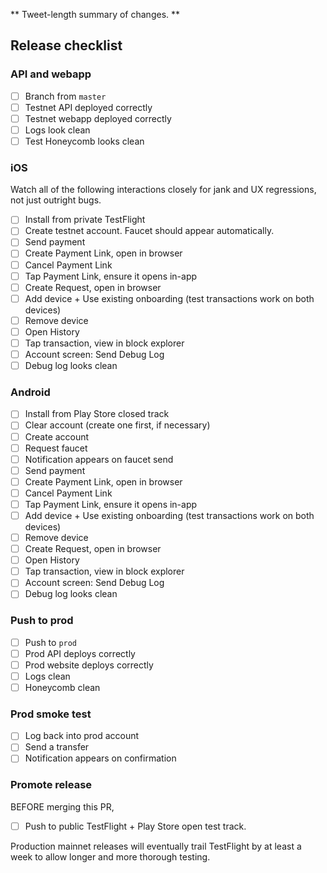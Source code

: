 <!-- PR TITLE -->
<!-- release v1.2.3 build 101 -->
<!-- Build number should be identical across both platforms. -->

** Tweet-length summary of changes. **

<!-- Optional screenshot, 4-6 panels joined as described in scratchpad README. -->

## Release checklist

### API and webapp

- [ ] Branch from `master`
- [ ] Testnet API deployed correctly
- [ ] Testnet webapp deployed correctly
- [ ] Logs look clean
- [ ] Test Honeycomb looks clean

### iOS

Watch all of the following interactions closely for jank and UX regressions, not
just outright bugs.

- [ ] Install from private TestFlight
- [ ] Create testnet account. Faucet should appear automatically.
- [ ] Send payment
- [ ] Create Payment Link, open in browser
- [ ] Cancel Payment Link
- [ ] Tap Payment Link, ensure it opens in-app
- [ ] Create Request, open in browser
- [ ] Add device + Use existing onboarding (test transactions work on both devices)
- [ ] Remove device
- [ ] Open History
- [ ] Tap transaction, view in block explorer
- [ ] Account screen: Send Debug Log
- [ ] Debug log looks clean

### Android

- [ ] Install from Play Store closed track
- [ ] Clear account (create one first, if necessary)
- [ ] Create account
- [ ] Request faucet
- [ ] Notification appears on faucet send
- [ ] Send payment
- [ ] Create Payment Link, open in browser
- [ ] Cancel Payment Link
- [ ] Tap Payment Link, ensure it opens in-app
- [ ] Add device + Use existing onboarding (test transactions work on both devices)
- [ ] Remove device
- [ ] Create Request, open in browser
- [ ] Open History
- [ ] Tap transaction, view in block explorer
- [ ] Account screen: Send Debug Log
- [ ] Debug log looks clean

### Push to prod

- [ ] Push to `prod`
- [ ] Prod API deploys correctly
- [ ] Prod website deploys correctly
- [ ] Logs clean
- [ ] Honeycomb clean

### Prod smoke test

- [ ] Log back into prod account
- [ ] Send a transfer
- [ ] Notification appears on confirmation

### Promote release

BEFORE merging this PR,

- [ ] Push to public TestFlight + Play Store open test track.

Production mainnet releases will eventually trail TestFlight by at least a week
to allow longer and more thorough testing.

